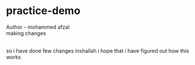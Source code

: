 # practice-demo

Author - mohammed afzal
<br>
making changes

<br>
so i have done few changes inshallah i hope that i have figured out how this works 
